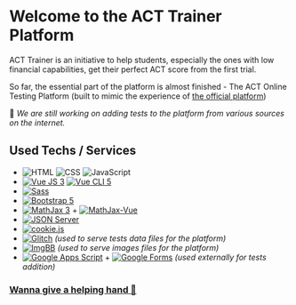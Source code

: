 <!-- # act_simulator

## Project setup
```
npm install
```

### Compiles and hot-reloads for development
```
npm run serve
```

### Compiles and minifies for production
```
npm run build
```

### Lints and fixes files
```
npm run lint
```

### Customize configuration
See [Configuration Reference](https://cli.vuejs.org/config/).

## New Tests
[English Section Form](https://docs.google.com/forms/d/e/1FAIpQLSfudo64Jh-bLZY76lwbXNHfiSGL3r2V9FPCm_2fXNiWE_B57A/viewform)
[Math Section Form](https://docs.google.com/forms/d/e/1FAIpQLSfp7lgtjfzOHxny9i5UInSUS9xGycOpWkPrjeAEILdijfCIHg/viewform)
[Reading Section Form](https://docs.google.com/forms/d/e/1FAIpQLSfHKZbgdk2PlBqJlA4QACIeituUujqqurPOfV0wPcGDrmTLGQ/viewform)
[Science Section Form](https://docs.google.com/forms/d/e/1FAIpQLSeJrruwRjJaav5Bntce7NAoXe6fn1qRrRQvrkyUY8OoLcHH4g/viewform)

### English / Reading Form
For underlined portions of text, please use this format " {{1 text portion 1}} ". (Replace "1" with number of the portion).

### Math / Science Forms
For images, type the number of the image after you upload it to Drive. "{{img_00}}"
For inline LaTex expressions, please put them like that " $ expression $ ", and for displayed expressions:  " $$ expression $$ ". -->


# Welcome to the ACT Trainer Platform
ACT Trainer is an initiative to help students, especially the ones with low financial capabilities, get their perfect ACT score from the first trial.

So far, the essential part of the platform is almost finished - The ACT Online Testing Platform (built to mimic the experience of [the official platform](https://cloud.e.act.org/cbt-for-international))

🔴 *We are still working on adding tests to the platform from various sources on the internet.*

<!--
## Used Techs / Services
(besides basic HTML/CSS/JS)
 - [Vue JS 3](https://vuejs.org/) & [Vue CLI 5](https://cli.vuejs.org/)
 - [Sass](https://sass-lang.com/)
 - [Bootstrap 5](https://getbootstrap.com/)
 - [MathJax 3](https://www.mathjax.org/) & [MathJax-Vue](https://github.com/hansonGong/mathjax-vue)
 - [JSON Server](https://github.com/jesperorb/json-server-heroku)
 - [cookie.js](https://github.com/florian/cookie.js)
 - [Glitch](https://glitch.com/) (used to serve tests data files for the platform)
 - [ImgBB](https://imgbb.com/) (used to serve images files for the platform)
 - [Google Apps Script](https://developers.google.com/apps-script) + [Google Forms](https://www.google.com/forms/) (used externally for tests addition)
 -->
 
 ## Used Techs / Services
 - ![HTML](https://img.shields.io/badge/-HTML5-E34F26?logo=HTML5&logoColor=white&style=flat-square)  ![CSS](https://img.shields.io/badge/-CSS3-1572B6?logo=CSS3&logoColor=white&style=flat-square)  ![JavaScript](https://img.shields.io/badge/-JavaScript-F7DF1E?logo=JavaScript&logoColor=white&style=flat-square)
 - [![Vue JS 3](https://img.shields.io/badge/-Vue.js%205-4FC08D?logo=Vue.js&logoColor=white&style=flat-square)](https://vuejs.org/)  [![Vue CLI 5](https://img.shields.io/badge/-Vue%20CLI%205-4FC08D?logo=Vue.js&logoColor=white&style=flat-square)](https://cli.vuejs.org/)
 - [![Sass](https://img.shields.io/badge/-Sass-CC6699?logo=Sass&logoColor=white&style=flat-square)](https://sass-lang.com/)
 - [![Bootstrap 5](https://img.shields.io/badge/-Bootstrap-7952B3?logo=Bootstrap&logoColor=white&style=flat-square)](https://getbootstrap.com/)
 - [![MathJax 3](https://img.shields.io/badge/-MathJax-0C9D58?&logoColor=white&style=flat-square)](https://www.mathjax.org/) + [![MathJax-Vue](https://img.shields.io/badge/-MathJax%20Vue-0C9D58?&logoColor=white&style=flat-square)](https://github.com/hansonGong/mathjax-vue)
 - [![JSON Server](https://img.shields.io/badge/-JSON%20Server-000000?logo=JSON&logoColor=white&style=flat-square)](https://github.com/jesperorb/json-server-heroku)
 - [![cookie.js](https://img.shields.io/badge/-cookie.js-1C9AD6?logoColor=white&style=flat-square)](https://github.com/florian/cookie.js)
 - [![Glitch](https://img.shields.io/badge/-Glitch-3333FF?logo=Glitch&logoColor=white&style=flat-square)](https://glitch.com/) *(used to serve tests data files for the platform)*
 - [![ImgBB](https://img.shields.io/badge/-ImgBB-1C9AD6?&logoColor=white&style=flat-square)](https://imgbb.com/) *(used to serve images files for the platform)*
 - [![Google Apps Script](https://img.shields.io/badge/-Google%20Apps%20Script-4285F4?logo=Google&logoColor=white&style=flat-square)](https://developers.google.com/apps-script) + [![Google Forms](https://img.shields.io/badge/-Google%20Forms-4285F4?logo=Google%20Drive&logoColor=white&style=flat-square)](https://www.google.com/forms/) *(used externally for tests addition)*

### [Wanna give a helping hand 🤝](mailto:mikhael.stem@gmail.com)
